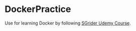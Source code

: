 # DockerPractice
Use for learning Docker by following [SGrider Udemy Course](https://www.udemy.com/course/docker-and-kubernetes-the-complete-guide/learn/lecture/28089952#questions/16131052).
